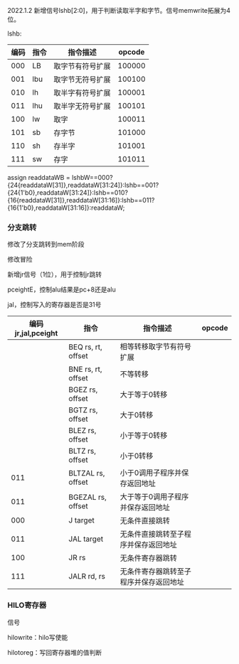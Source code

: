 2022.1.2 新增信号lshb[2:0]，用于判断读取半字和字节。信号memwrite拓展为4位。

lshb:

| 编码 | 指令 | 指令描述         | opcode |
| ---- | ---- | ---------------- | ------ |
| 000  | LB   | 取字节有符号扩展 | 100000 |
| 001  | lbu  | 取字节无符号扩展 | 100100 |
| 010  | lh   | 取半字有符号扩展 | 100001 |
| 011  | lhu  | 取半字无符号扩展 | 100101 |
| 100  | lw   | 取字             | 100011 |
| 101  | sb   | 存字节           | 101000 |
| 110  | sh   | 存半字           | 101001 |
| 111  | sw   | 存字             | 101011 |

assign readdataWB = lshbW==000?{24{readdataW[31]},readdataW[31:24]}:lshb==001?{24{1'b0},readdataW[31:24]}:lshb==010?{16{readdataW[31]},readdataW[31:16]}:lshb==011?{16{1'b0},readdataW[31:16]}:readdataW;



### 分支跳转

修改了分支跳转到mem阶段

修改冒险

新增jr信号（1位），用于控制jr跳转

pceightE，控制alu结果是pc+8还是alu

jal，控制写入的寄存器是否是31号



| 编码jr,jal,pceight | 指令               | 指令描述                               | opcode |
| ------------------ | ------------------ | -------------------------------------- | ------ |
|                    | BEQ rs, rt, offset | 相等转移取字节有符号扩展               |        |
|                    | BNE rs, rt, offset | 不等转移                               |        |
|                    | BGEZ rs, offset    | 大于等于0转移                          |        |
|                    | BGTZ rs, offset    | 大于0转移                              |        |
|                    | BLEZ rs, offset    | 小于等于0转移                          |        |
|                    | BLTZ rs, offset    | 小于0转移                              |        |
| 011                | BLTZAL rs, offset  | 小于0调用子程序并保存返回地址          |        |
| 011                | BGEZAL rs, offset  | 大于等于0调用子程序并保存返回地址      |        |
| 000                | J target           | 无条件直接跳转                         |        |
| 011                | JAL target         | 无条件直接跳转至子程序并保存返回地址   |        |
| 100                | JR rs              | 无条件寄存器跳转                       |        |
| 111                | JALR rd, rs        | 无条件寄存器跳转至子程序并保存返回地址 |        |



### HILO寄存器

信号

hilowrite：hilo写使能

hilotoreg：写回寄存器堆的值判断

